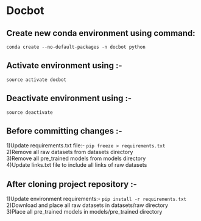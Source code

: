# Docbot

## Create new conda environment using command:
```
conda create --no-default-packages -n docbot python
```

## Activate environment using :-<br/>
```source activate docbot```

## Deactivate environment using :- <br/>
```source deactivate```

## Before committing changes :-
1)Update requirements.txt file:- ```pip freeze > requirements.txt```<br/>
2)Remove all raw datasets from datasets directory<br/>
3)Remove all pre_trained models from models directory<br/>
4)Update links.txt file to include all links of raw datasets<br/>

## After cloning project repository :-
1)Update environment requirements:- ```pip install -r requirements.txt```<br/>
2)Download and place all raw datasets in datasets/raw directory<br/>
3)Place all pre_trained models in models/pre_trained directory<br/>
